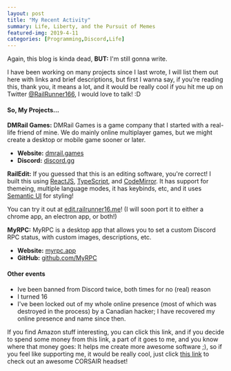 ```yaml
---
layout: post
title: "My Recent Activity"
summary: Life, Liberty, and the Pursuit of Memes
featured-img: 2019-4-11
categories: [Programming,Discord,Life]
---
```


Again, this blog is kinda dead, **BUT:** I'm still gonna write.

I have been working on many projects since I last wrote, I will list them out here with links and brief descriptions, but first I wanna say, if you're reading this, thank you, it means a lot, and it would be really cool if you hit me up on Twitter [@RailRunner166](https://twitter.com/railrunner166), I would love to talk! :D

#### So, My Projects...

__**DMRail Games:**__
DMRail Games is a game company that I started with a real-life friend of mine. We do mainly online multiplayer games, but we might create a desktop or mobile game sooner or later.
- **Website:** [dmrail.games](https://dmrail.games)
- **Discord:** [discord.gg]()

__**RailEdit:**__
If you guessed that this is an editing software, you're correct! I built this using [ReactJS](https://reactjs.org), [TypeScript](https://www.typescriptlang.org/), and [CodeMirror](https://codemirror.net). It has support for themeing, multiple language modes, it has keybinds, etc, and it uses [Semantic UI](https://semantic-ui.com) for styling!

You can try it out at [edit.railrunner16.me](https://edit.railrunner16.me)! (I will soon port it to either a chrome app, an electron app, or both!)

__**MyRPC:**__
MyRPC is a desktop app that allows you to set a custom Discord RPC status, with custom images, descriptions, etc.
- **Website:** [myrpc.app](https://myrpc.app)
- **GitHub:** [github.com/MyRPC](https://github.com/MyRPC)

#### Other events

- Ive been banned from Discord twice, both times for no (real) reason
- I turned 16
- I've been locked out of my whole online presence (most of which was destroyed in the process) by a Canadian hacker; I have recovered my online presence and name since then.

If you find Amazon stuff interesting, you can click this link, and if you decide to spend some money from this link, a part of it goes to me, and you know where that money goes: It helps me create more awesome software ;), so if you feel like supporting me, it would be really cool, just click [this link](https://amzn.to/2VL1pMM) to check out an awesome CORSAIR headset!